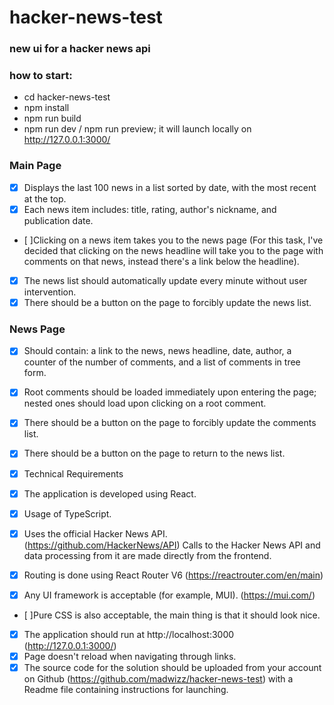 # hacker-news-test

### new ui for a hacker news api

### how to start:
- cd hacker-news-test
- npm install
- npm run build
- npm run dev / npm run preview; it will launch locally on http://127.0.0.1:3000/

### Main Page

- [x] Displays the last 100 news in a list sorted by date, with the most recent at the top.
- [x] Each news item includes: title, rating, author's nickname, and publication date.
- [ ]Clicking on a news item takes you to the news page (For this task, I've decided that clicking on the news headline will take you to the page with comments on that news, instead there's a link below the headline).
- [x] The news list should automatically update every minute without user intervention.
- [x] There should be a button on the page to forcibly update the news list.
      
### News Page

- [x] Should contain: a link to the news, news headline, date, author, a counter of the number of comments, and a list of comments in tree form.
- [x] Root comments should be loaded immediately upon entering the page; nested ones should load upon clicking on a root comment.
- [x] There should be a button on the page to forcibly update the comments list.
- [x] There should be a button on the page to return to the news list.
- [x] Technical Requirements

- [x] The application is developed using React.
- [x] Usage of TypeScript.
- [x] Uses the official Hacker News API. (https://github.com/HackerNews/API) Calls to the Hacker News API and data processing from it are made directly from the frontend.
- [x] Routing is done using React Router V6 (https://reactrouter.com/en/main)
- [x] Any UI framework is acceptable (for example, MUI). (https://mui.com/)
- [ ]Pure CSS is also acceptable, the main thing is that it should look nice.
- [x] The application should run at http://localhost:3000 (http://127.0.0.1:3000/)
- [x] Page doesn't reload when navigating through links.
- [x] The source code for the solution should be uploaded from your account on Github (https://github.com/madwizz/hacker-news-test) with a Readme file containing instructions for launching.
